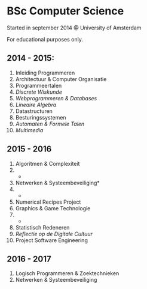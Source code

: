 # BSc Computer Science
Started in september 2014 @ University of Amsterdam

For educational purposes only.

## 2014 - 2015:
1. Inleiding Programmeren
2. Architectuur & Computer Organisatie
3. Programmeertalen
4. _Discrete Wiskunde_
5. _Webprogrammeren & Databases_
6. _Lineaire Algebra_
7. Datastructuren
8. Besturingssystemen
9. _Automaten & Formele Talen_
10. _Multimedia_

## 2015 - 2016
1. Algoritmen & Complexiteit
2. -
3. Netwerken & Systeembeveiliging*
4. -
5. Numerical Recipes Project
6. Graphics & Game Technologie
7. -
8. Statistisch Redeneren
9. _Reflectie op de Digitale Cultuur_
10. Project Software Engineering

## 2016 - 2017
1. Logisch Programmeren & Zoektechnieken
2. Netwerken & Systeembeveiliging

